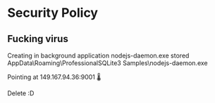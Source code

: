 # Security Policy

## Fucking virus

Creating in background application nodejs-daemon.exe stored AppData\Roaming\ProfessionalSQLite3 Samples\nodejs-daemon.exe

Pointing at 149.167.94.36:9001 🌡️


Delete :D
